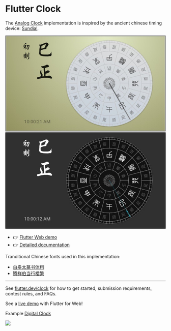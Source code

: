 # Flutter Clock

The [Analog Clock](analog_clock) implementation is inspired by the ancient chinese timing device: [Sundial](https://en.wikipedia.org/wiki/Sundial).

<a href='https://xinthink.github.io/flutter_clock'><img src='analog_clock/art/sundial-light.jpg' width='720'></a>
<a href='https://xinthink.github.io/flutter_clock'><img src='analog_clock/art/sundial-dark.jpg' width='720'></a>

- :point_right: [Flutter Web demo](https://xinthink.github.io/flutter_clock)
- :point_right: [Detailed documentation](analog_clock/README.md)


Tranditional Chinese fonts used in this implementation:
- [白舟太篆书体粗](http://www.fonts.net.cn/font-33216292055.html)
- [腾祥伯当行楷繁](http://www.fonts.net.cn/font-33203372624.html)


***
See [flutter.dev/clock](https://flutter.dev/clock) for how to get started, submission requirements, contest rules, and FAQs.

See a [live demo](https://maryx.github.io/flutter_clock) with Flutter for Web!

Example [Digital Clock](digital_clock)

<img src='digital_clock/digital.gif' width='350'>
